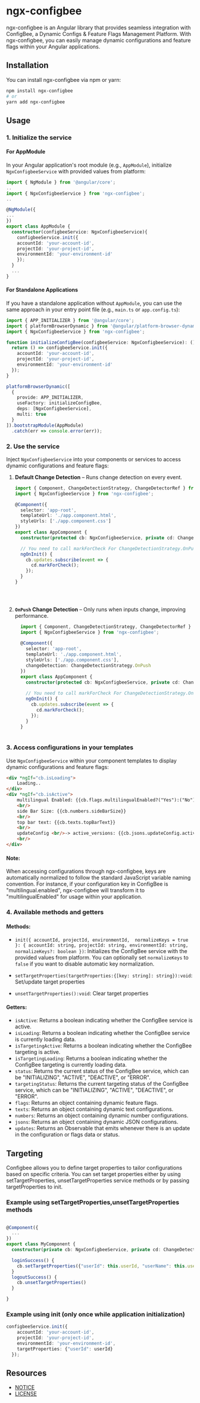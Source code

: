 # ngx-configbee

ngx-configbee is an Angular library that provides seamless integration with ConfigBee, a Dynamic Configs & Feature Flags Management Platform. With ngx-configbee, you can easily manage dynamic configurations and feature flags within your Angular applications.

## Installation

You can install ngx-configbee via npm or yarn:

```bash
npm install ngx-configbee
# or
yarn add ngx-configbee
```

## Usage

### 1. Initialize the service

#### For AppModule

In your Angular application's root module (e.g., `AppModule`), initialize `NgxConfigbeeService` with provided values from platform:

```typescript
import { NgModule } from '@angular/core';
..
import { NgxConfigbeeService } from 'ngx-configbee';
..

@NgModule({
...
})
export class AppModule {
  constructor(configbeeService: NgxConfigbeeService){
    configbeeService.init({
    accountId: 'your-account-id',
    projectId: 'your-project-id',
    environmentId: 'your-environment-id'
    });
  }
  ...
}

```

#### For Standalone Applications

If you have a standalone application without `AppModule`, you can use the same approach in your entry point file (e.g., `main.ts` or `app.config.ts`):

```typescript
import { APP_INITIALIZER } from '@angular/core';
import { platformBrowserDynamic } from '@angular/platform-browser-dynamic';
import { NgxConfigbeeService } from 'ngx-configbee';

function initializeConfigBee(configbeeService: NgxConfigbeeService): () => Promise<any> {
  return () => configbeeService.init({
    accountId: 'your-account-id',
    projectId: 'your-project-id',
    environmentId: 'your-environment-id'
  });
}

platformBrowserDynamic([
  {
    provide: APP_INITIALIZER,
    useFactory: initializeConfigBee,
    deps: [NgxConfigbeeService],
    multi: true
  }
]).bootstrapModule(AppModule)
  .catch(err => console.error(err));
```

### 2. Use the service

Inject `NgxConfigbeeService` into your components or services to access dynamic configurations and feature flags:

1. **Default Change Detection** – Runs change detection on every event. 


    ```typescript
    import { Component, ChangeDetectionStrategy, ChangeDetectorRef } from '@angular/core';
    import { NgxConfigbeeService } from 'ngx-configbee';
    
    @Component({
      selector: 'app-root',
      templateUrl: './app.component.html',
      styleUrls: ['./app.component.css']
    })
    export class AppComponent {
      constructor(protected cb: NgxConfigbeeService, private cd: ChangeDetectorRef) {}
    
      // You need to call markForCheck For ChangeDetectionStrategy.OnPush and not required for Default Strategy
      ngOnInit() {
        cb.updates.subscribe(event => {
          cd.markForCheck();
        });
      }
    }


        
    ```

2. **`OnPush` Change Detection** – Only runs when inputs change, improving performance.


    ```typescript
      import { Component, ChangeDetectionStrategy, ChangeDetectorRef } from '@angular/core';
      import { NgxConfigbeeService } from 'ngx-configbee';
      
      @Component({
        selector: 'app-root',
        templateUrl: './app.component.html',
        styleUrls: ['./app.component.css'],
        changeDetection: ChangeDetectionStrategy.OnPush
      })
      export class AppComponent {
        constructor(protected cb: NgxConfigbeeService, private cd: ChangeDetectorRef) {}
      
        // You need to call markForCheck For ChangeDetectionStrategy.OnPush and not required for Default Strategy
        ngOnInit() {
          cb.updates.subscribe(event => {
            cd.markForCheck();
          });
        }
      }
      
    ```
    
### 3. Access configurations in your templates

Use `NgxConfigbeeService` within your component templates to display dynamic configurations and feature flags:

```html
<div *ngIf="cb.isLoading">
    Loading..
</div>
<div *ngIf="cb.isActive">
    multilingual Enabled: {{cb.flags.multilingualEnabled?("Yes"):("No")}}
    <br/>
    side Bar Size: {{cb.numbers.sideBarSize}}
    <br/>
    top bar text: {{cb.texts.topBarText}}
    <br/>
    updateConfig <br/>-> active_versions: {{cb.jsons.updateConfig.active_versions}}
    <br/>
</div>
```

#### Note:

When accessing configurations through ngx-configbee, keys are automatically normalized to follow the standard JavaScript variable naming convention. For instance, if your configuration key in ConfigBee is "multilingual.enabled", ngx-configbee will transform it to "multilingualEnabled" for usage within your application.


### 4. Available methods and getters

#### Methods:

- `init({ accountId, projectId, environmentId,  normalizeKeys = true }: { accountId: string, projectId: string, environmentId: string, normalizeKeys?: boolean })`: Initializes the ConfigBee service with the provided values from platform. You can optionally set `normalizeKeys` to `false` if you want to disable automatic key normalization.

- `setTargetProperties(targetProperties:{[key: string]: string}):void`: Set/update target properties
- `unsetTargetProperties():void`: Clear target properties

#### Getters:

- `isActive`: Returns a boolean indicating whether the ConfigBee service is active.
- `isLoading`: Returns a boolean indicating whether the ConfigBee service is currently loading data.
- `isTargetingActive`: Returns a boolean indicating whether the ConfigBee targeting is active.
- `isTargetingLoading`: Returns a boolean indicating whether the ConfigBee targeting is currently loading data.
- `status`: Returns the current status of the ConfigBee service, which can be "INITIALIZING", "ACTIVE", "DEACTIVE", or "ERROR".
- `targetingStatus`: Returns the current targeting status of the ConfigBee service, which can be "INITIALIZING", "ACTIVE", "DEACTIVE", or "ERROR".
- `flags`: Returns an object containing dynamic feature flags.
- `texts`: Returns an object containing dynamic text configurations.
- `numbers`: Returns an object containing dynamic number configurations.
- `jsons`: Returns an object containing dynamic JSON configurations.
- `updates`: Returns an Observable that emits whenever there is an update in the configuration or flags data or status.

## Targeting
Configbee allows you to define target properties to tailor configurations based on specific criteria. You can set target properties either by using setTargetProperties, unsetTargetProperties service methods or by passing targetProperties to init.

### Example using setTargetProperties,unsetTargetProperties methods
```typescript

@Component({
  ...
})
export class MyComponent {
  constructor(private cb: NgxConfigbeeService, private cd: ChangeDetectorRef) {}

  loginSuccess() {
    cb.setTargetProperties({"userId": this.userId, "userName": this.userName})
  }
  logoutSuccess() {
    cb.unsetTargetProperties()
  }

}
```

### Example using init (only once while application initialization)
```typescript
configbeeService.init({
    accountId: 'your-account-id',
    projectId: 'your-project-id',
    environmentId: 'your-environment-id',
    targetProperties: {"userId": userId}
  });
```


## Resources
- [NOTICE](https://github.com/configbee/cb-client-angularjs/blob/main/NOTICE)
- [LICENSE](https://github.com/configbee/cb-client-angularjs/blob/main/LICENSE)
